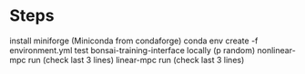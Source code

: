 # Steps
install miniforge (Miniconda from condaforge)
conda env create -f environment.yml
test bonsai-training-interface locally (p random)
nonlinear-mpc run (check last 3 lines)
linear-mpc run (check last 3 lines)
